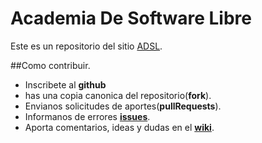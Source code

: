 Academia De Software Libre
==========================================

Este es un repositorio del sitio [ADSL](http://www.adsl.org.mx/).


##Como contribuir.

 - Inscribete al __github__
 - has una copia canonica del repositorio(__fork__).
 - Envianos solicitudes de aportes(__pullRequests__).
 - Informanos de errores [__issues__](https://github.com/mundoSICA/ADSL/issues).
 - Aporta comentarios, ideas y dudas en el [__wiki__](https://github.com/mundoSICA/ADSL/wiki).
 


